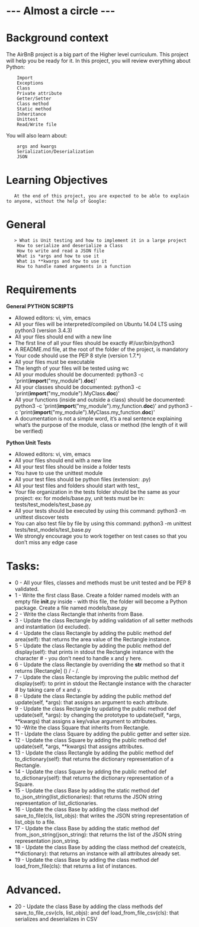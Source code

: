 # --- Almost a circle ---

# Background context
The AirBnB project is a big part of the Higher level curriculum. This project will help you be ready for it.
In this project, you will review everything about Python:

        Import
        Exceptions
        Class
        Private attribute
        Getter/Setter
        Class method
        Static method
        Inheritance
        Unittest
        Read/Write file

You will also learn about:

        args and kwargs
        Serialization/Deserialization
        JSON

# Learning Objectives
       At the end of this project, you are expected to be able to explain to anyone, without the help of Google:

# General
       > What is Unit testing and how to implement it in a large project
        How to serialize and deserialize a Class
        How to write and read a JSON file
        What is *args and how to use it
        What is **kwargs and how to use it
        How to handle named arguments in a function

# Requirements

**General**
    **PYTHON SCRIPTS**
   - Allowed editors: vi, vim, emacs
   - All your files will be interpreted/compiled on Ubuntu 14.04 LTS using python3 (version 3.4.3)
   - All your files should end with a new line
   - The first line of all your files should be exactly #!/usr/bin/python3
   - A README.md file, at the root of the folder of the project, is mandatory
   - Your code should use the PEP 8 style (version 1.7.*)
   - All your files must be executable
   - The length of your files will be tested using wc
   - All your modules should be documented: python3 -c 'print(__import__("my_module").__doc__)'
   - All your classes should be documented: python3 -c 'print(__import__("my_module").MyClass.__doc__)'
   - All your functions (inside and outside a class) should be documented: python3 -c 'print(__import__("my_module").my_function.__doc__)' and python3 -c 'print(__import__("my_module").MyClass.my_function.__doc__)'
   - A documentation is not a simple word, it’s a real sentence explaining what’s the purpose of the module, class or method (the length of it will be verified)
   
   **Python Unit Tests**
   - Allowed editors: vi, vim, emacs
   - All your files should end with a new line
   - All your test files should be inside a folder tests
   - You have to use the unittest module
   - All your test files should be python files (extension: .py)
   - All your test files and folders should start with test_
   - Your file organization in the tests folder should be the same as your project: ex: for models/base.py, unit tests must be in: tests/test_models/test_base.py
   - All your tests should be executed by using this command: python3 -m unittest discover tests
   - You can also test file by file by using this command: python3 -m unittest tests/test_models/test_base.py
   - We strongly encourage you to work together on test cases so that you don’t miss any edge case

# Tasks:
   - 0 - All your files, classes and methods must be unit tested and be PEP 8 validated.
   - 1 - Write the first class Base. Create a folder named models with an empty file __init__.py inside - with this file, the folder will become a Python package. Create a file named models/base.py
   - 2 - Write the class Rectangle that inherits from Base.
   - 3 - Update the class Rectangle by adding validation of all setter methods and instantiation (id excluded).
   - 4 - Update the class Rectangle by adding the public method def area(self): that returns the area value of the Rectangle instance.
   - 5 - Update the class Rectangle by adding the public method def display(self): that prints in stdout the Rectangle instance with the character # - you don’t need to handle x and y here.
   - 6 - Update the class Rectangle by overriding the __str__ method so that it returns [Rectangle] (<id>) <x>/<y> - <width>/<height>.
   - 7 - Update the class Rectangle by improving the public method def display(self): to print in stdout the Rectangle instance with the character # by taking care of x and y.
   - 8 - Update the class Rectangle by adding the public method def update(self, *args): that assigns an argument to each attribute.
   - 9 - Update the class Rectangle by updating the public method def update(self, *args): by changing the prototype to update(self, *args, **kwargs) that assigns a key/value argument to attributes.
   - 10 -Write the class Square that inherits from Rectangle.
   - 11 - Update the class Square by adding the public getter and setter size.
   - 12 - Update the class Square by adding the public method def update(self, *args, **kwargs) that assigns attributes.
   - 13 - Update the class Rectangle by adding the public method def to_dictionary(self): that returns the dictionary representation of a Rectangle.
   - 14 - Update the class Square by adding the public method def to_dictionary(self): that returns the dictionary representation of a Square.
   - 15 - Update the class Base by adding the static method def to_json_string(list_dictionaries): that returns the JSON string representation of list_dictionaries.
   - 16 - Update the class Base by adding the class method def save_to_file(cls, list_objs): that writes the JSON string representation of list_objs to a file.
   - 17 - Update the class Base by adding the static method def from_json_string(json_string): that returns the list of the JSON string representation json_string.
   - 18 - Update the class Base by adding the class method def create(cls, **dictionary): that returns an instance with all attributes already set.
   - 19 - Update the class Base by adding the class method def load_from_file(cls): that returns a list of instances.

# Advanced.
   - 20 - Update the class Base by adding the class methods def save_to_file_csv(cls, list_objs): and def load_from_file_csv(cls): that serializes and deserializes in CSV

